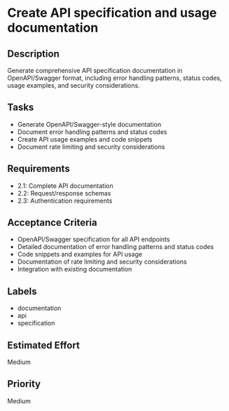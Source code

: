 # Create API specification and usage documentation

## Description

Generate comprehensive API specification documentation in OpenAPI/Swagger format, including error handling patterns, status codes, usage examples, and security considerations.

## Tasks

- Generate OpenAPI/Swagger-style documentation
- Document error handling patterns and status codes
- Create API usage examples and code snippets
- Document rate limiting and security considerations

## Requirements

- 2.1: Complete API documentation
- 2.2: Request/response schemas
- 2.3: Authentication requirements

## Acceptance Criteria

- OpenAPI/Swagger specification for all API endpoints
- Detailed documentation of error handling patterns and status codes
- Code snippets and examples for API usage
- Documentation of rate limiting and security considerations
- Integration with existing documentation

## Labels

- documentation
- api
- specification

## Estimated Effort

Medium

## Priority

Medium
